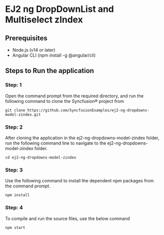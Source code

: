 # EJ2 ng DropDownList and Multiselect zIndex

## Prerequisites

- Node.js (v14 or later)
- Angular CLI (npm install -g @angular/cli)

## Steps to Run the application

### Step: 1 

Open the command prompt from the required directory, and run the following command to clone the Syncfusion® project from

```
git clone https://github.com/SyncfusionExamples/ej2-ng-dropdowns-model-zindex.git
```
### Step: 2

After cloning the application in the ej2-ng-dropdowns-model-zindex folder, run the following command line to navigate to the ej2-ng-dropdowns-model-zindex folder.

```
cd ej2-ng-dropdowns-model-zindex
```

### Step: 3

Use the following command to install the dependent npm packages from the command prompt.

```
npm install
```

### Step: 4

To compile and run the source files, use the below command

```
npm start
```
